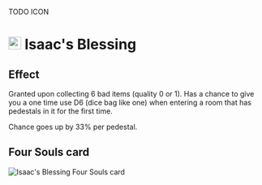  TODO ICON
# <img src="https://static.wikia.nocookie.net/bindingofisaac/images/a/a8/Isaac_App.png/revision/latest/thumbnail/width/360/height/360?cb=20150318155921&path-prefix=pl" width="25" alt="Isaac's Blessing Resouled sprite"/> Isaac's Blessing

## Effect
Granted upon collecting 6 bad items (quality 0 or 1). Has a chance to give you a one time use D6 (dice bag like one) when entering a room that has pedestals in it for the first time.

Chance goes up by 33% per pedestal.

## Four Souls card
<img src="https://foursouls.com/wp-content/uploads/2022/01/r-isaacs_blessing.png" alt="Isaac's Blessing Four Souls card"/>